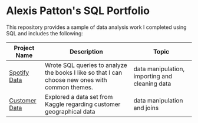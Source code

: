 # Alexis Patton's SQL Portfolio
This repository provides a sample of data analysis work I completed using SQL and includes the following:

Project Name  | Description   |  Topic
------------- | ------------- | ------------------
[Spotify Data]((https://github.com/atpatton13/SQL/blob/main/SpotifyData))  | Wrote SQL queries to analyze the books I like so that I can choose new ones with common themes.  | data manipulation, importing and cleaning data
[Customer Data](https://github.com/atpatton13/SQL/blob/main/Customer%20Data)  | Explored a data set from Kaggle regarding customer geographical data | data manipulation and joins
